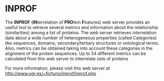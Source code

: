 # INPROF

The **INPROF** (**IN**terrelation of **PRO**tein **F**eatures) web server provides an useful tool to retrieve several metrics and information about the relationship (similarities) among a list of proteins. The web server retrieves interrelation data about a wide number of heterogeneous properties (called Categories) like sequences, domains, secondary/tertiary structures or ontological terms. Also, metrics can be obtained taking into account these categories in the alignment of the protein sequences. Up to 54 different metrics can be calculated from this web server to interrelate sets of proteins

For more information, please visit this web server at http://www.ugr.es/~fortuno/inprof/inprof.php

